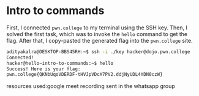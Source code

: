 # Intro to commands 

First, I connected `pwn.college` to my terminal using the SSH key. Then, I solved the first task, which was to invoke the `hello` command to get the flag.
After that, I copy-pasted the generated flag into the `pwn.college` site.
```bash
adityakalra@DESKTOP-BBS45RH:~$ ssh -i ./key hacker@dojo.pwn.college
Connected!
hacker@hello~intro-to-commands:~$ hello
Success! Here is your flag:
pwn.college{QKNbUqoVDERDF-tHVJpVDcX7PV2.ddjNyUDL4YDN0czW}
```
resources used:google meet recording sent in the whatsapp group 
